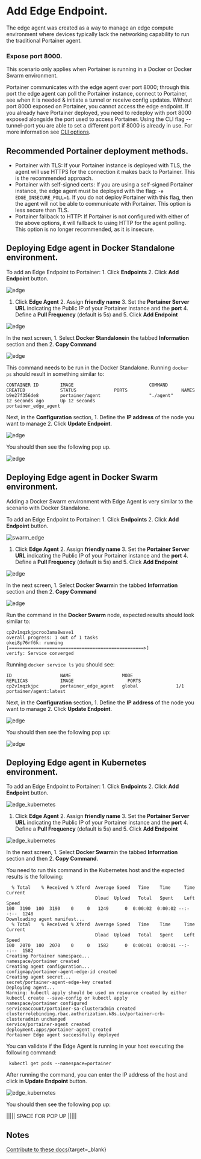 # Add Edge Endpoint.

The edge agent was created as a way to manage an edge compute environment where devices typically lack the networking capability to run the traditional Portainer agent.

### Expose port 8000.

This scenario only applies when Portainer is running in a Docker or Docker Swarm environment.

Portainer communicates with the edge agent over port 8000; through this port the edge agent can poll the Portainer instance, connect to Portainer, see when it is needed & initiate a tunnel or receive config updates. Without port 8000 exposed on Portainer, you cannot access the edge endpoint. If you already have Portainer deployed, you need to redeploy with port 8000 exposed alongside the port used to access Portainer.
Using the CLI flag --tunnel-port you are able to set a different port if 8000 is already in use. For more information see [CLI options](/v2.0/deploy/cli.md).

## Recommended Portainer deployment methods.

* Portainer with TLS: If your Portainer instance is deployed with TLS, the agent will use HTTPS for the connection it makes back to Portainer. This is the recommended approach.
* Portainer with self-signed certs: If you are using a self-signed Portainer instance, the edge agent must be deployed with the flag: <code>-e EDGE_INSECURE_POLL=1</code>. If you do not deploy Portainer with this flag, then the agent will not be able to communicate with Portainer. This option is less secure than TLS.
* Portainer fallback to HTTP: If Portainer is not configured with either of the above options, it will fallback to using HTTP for the agent polling. This option is no longer recommended, as it is insecure.

## Deploying Edge agent in Docker Standalone environment.

To add an Edge Endpoint to Portainer: 1. Click <b>Endpoints</b>  2. Click <b>Add Endpoint</b> button.

![edge](assets/edge_1.png)

1. Click <b>Edge Agent</b> 2. Assign <b>friendly name</b> 3. Set the <b>Portainer Server URL</b> indicating the Public IP of your Portainer instance and the <b>port</b> 4. Define a <b>Pull Frequency</b> (default is 5s) and 5. Click <b>Add Endpoint</b>

![edge](assets/edge_2.png)

In the next screen, 1. Select <b>Docker Standalone</b>in the tabbed <b>Information</b> section and then 2. <b>Copy Command</b>

![edge](assets/edge_3.png)

This command needs to be run in the Docker Standalone. Running <code>docker ps</code> should result in something similar to:

<pre><code>CONTAINER ID        IMAGE                            COMMAND             CREATED             STATUS              PORTS                    NAMES
b9e27f356de8        portainer/agent                  "./agent"           12 seconds ago      Up 12 seconds                                portainer_edge_agent</code></pre>

Next, in the <b>Configuration</b> section, 1. Define the <b>IP address</b> of the node you want to manage 2. Click <b>Update Endpoint</b>.

![edge](assets/edge_4.png)

You should then see the following pop up.

![edge](assets/edge_5.png)

## Deploying Edge agent in Docker Swarm environment.

Adding a Docker Swarm environment with Edge Agent is very similar to the scenario with Docker Standalone.

To add an Edge Endpoint to Portainer: 1. Click <b>Endpoints</b>  2. Click <b>Add Endpoint</b> button.


![swarm_edge](assets/edge_swarm_1.png)

1. Click <b>Edge Agent</b> 2. Assign <b>friendly name</b> 3. Set the <b>Portainer Server URL</b> indicating the Public IP of your Portainer instance and the <b>port</b> 4. Define a <b>Pull Frequency</b> (default is 5s) and 5. Click <b>Add Endpoint</b>

![edge](assets/edge_swarm_2.png)

In the next screen, 1. Select <b>Docker Swarm</b>in the tabbed <b>Information</b> section and then 2. <b>Copy Command</b>

![edge](assets/edge_swarm_3.png)

Run the command in the <b>Docker Swarm</b> node, expected results should look similar to:

<pre><code>cp2v1mqzkjpcroo3ama8wsve1
overall progress: 1 out of 1 tasks
okei8p76rf6k: running   [==================================================>]
verify: Service converged</code></pre>

Running <code>docker service ls</code> you should see:

<pre><code>ID                  NAME                   MODE                REPLICAS            IMAGE                    PORTS
cp2v1mqzkjpc        portainer_edge_agent   global              1/1                 portainer/agent:latest</code></pre>

Next, in the <b>Configuration</b> section, 1. Define the <b>IP address</b> of the node you want to manage 2. Click <b>Update Endpoint</b>.

![edge](assets/edge_swarm_4.png)

You should then see the following pop up:

![edge](assets/edge_swarm_5.png)

## Deploying Edge agent in Kubernetes environment.

To add an Edge Endpoint to Portainer: 1. Click <b>Endpoints</b>  2. Click <b>Add Endpoint</b> button.

![edge_kubernetes](assets/edge_kubernetes_1.png)

1. Click <b>Edge Agent</b> 2. Assign <b>friendly name</b> 3. Set the <b>Portainer Server URL</b> indicating the Public IP of your Portainer instance and the <b>port</b> 4. Define a <b>Pull Frequency</b> (default is 5s) and 5. Click <b>Add Endpoint</b>

![edge_kubernetes](assets/edge_kubernetes_2.png)

In the next screen, 1. Select <b>Docker Swarm</b>in the tabbed <b>Information</b> section and then 2. <b>Copy Command</b>.

You need to run this command in the Kubernetes host and the expected results is the following:

<pre><code>  % Total    % Received % Xferd  Average Speed   Time    Time     Time  Current
                                 Dload  Upload   Total   Spent    Left  Speed
100  3190  100  3190    0     0   1249      0  0:00:02  0:00:02 --:--:--  1248
Downloading agent manifest...
  % Total    % Received % Xferd  Average Speed   Time    Time     Time  Current
                                 Dload  Upload   Total   Spent    Left  Speed
100  2070  100  2070    0     0   1582      0  0:00:01  0:00:01 --:--:--  1582
Creating Portainer namespace...
namespace/portainer created
Creating agent configuration...
configmap/portainer-agent-edge-id created
Creating agent secret...
secret/portainer-agent-edge-key created
Deploying agent...
Warning: kubectl apply should be used on resource created by either kubectl create --save-config or kubectl apply
namespace/portainer configured
serviceaccount/portainer-sa-clusteradmin created
clusterrolebinding.rbac.authorization.k8s.io/portainer-crb-clusteradmin unchanged
service/portainer-agent created
deployment.apps/portainer-agent created
Portainer Edge agent successfully deployed</code></pre>

You can validate if the Edge Agent is running in your host executing the following command:

<pre><code> kubectl get pods --namespace=portainer</code></pre>

After running the command, you can enter the IP address of the host and click in <b>Update Endpoint</b> button.

![edge_kubernetes](assets/edge_kubernetes_3.png)

You should then see the following pop up:

||||| SPACE FOR POP UP |||||

## Notes

[Contribute to these docs](https://github.com/portainer/portainer-docs/blob/master/contributing.md){target=_blank}
